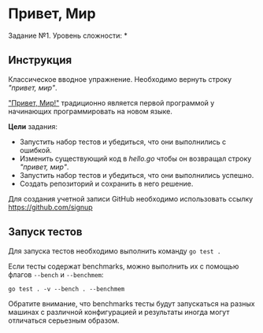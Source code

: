 # Привет, Мир

Задание №1.
Уровень сложности: *

## Инструкция

Классическое вводное упражнение. Необходимо вернуть строку _"привет, мир"_.

["Привет, Мир!"][helloworld] традиционно является первой программой у начинающих программировать на новом языке.

**Цели** задания:

- Запустить набор тестов и убедиться, что они выполнились с ошибкой.
- Изменить существующий код в _hello.go_ чтобы он возвращал строку _"привет, мир"_.
- Запустить набор тестов и убедиться, что они выполнились успешно.
- Создать репозиторий и сохранить в него решение.

Для создания учетной записи GitHub необходимо использовать ссылку https://github.com/signup

[helloworld]: https://ru.wikipedia.org/wiki/Hello,_world!

## Запуск тестов

Для запуска тестов необходимо выполнить команду `go test .`

Если тесты содержат benchmarks, можно выполнить их с помощью флагов `--bench` и `--benchmem`:

    go test . -v --bench . --benchmem

Обратите внимание, что benchmarks тесты будут запускаться на разных машинах с различной конфигурацией и результаты иногда могут отличаться серьезным образом.